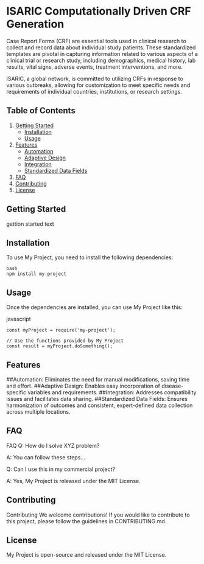# ISARIC Computationally Driven CRF Generation

Case Report Forms (CRF) are essential tools used in clinical research to collect and record data about individual study patients. These standardized templates are pivotal in capturing information related to various aspects of a clinical trial or research study, including demographics, medical history, lab results, vital signs, adverse events, treatment interventions, and more. 

ISARIC, a global network, is committed to utilizing CRFs in response to various outbreaks, allowing for customization to meet specific needs and requirements of individual countries, institutions, or research settings.

## Table of Contents

1. [Getting Started](#getting-started)
    - [Installation](#installation)
    - [Usage](#usage)
2. [Features](#features)
    - [Automation](#automation)
    - [Adaptive Design](#adaptive-design)
    - [Integration](#integration)
    - [Standardized Data Fields](#standardized-data-fields)	
3. [FAQ](#faq)
4. [Contributing](#contributing)
5. [License](#license)

## Getting Started

gettion started text

## Installation

To use My Project, you need to install the following dependencies:

```
bash
npm install my-project
```

## Usage
Once the dependencies are installed, you can use My Project like this:

javascript
```
const myProject = require('my-project');

// Use the functions provided by My Project
const result = myProject.doSomething();
```

## Features
##Automation:
Eliminates the need for manual modifications, saving time and effort.
##Adaptive Design:
Enables easy incorporation of disease-specific variables and requirements.
##Integration:
Addresses compatibility issues and facilitates data sharing.
##Standardized Data Fields:
Ensures harmonization of outcomes and consistent, expert-defined data collection across multiple locations.

## FAQ
FAQ
Q: How do I solve XYZ problem?

A: You can follow these steps...

Q: Can I use this in my commercial project?

A: Yes, My Project is released under the MIT License.

## Contributing
Contributing
We welcome contributions! If you would like to contribute to this project, please follow the guidelines in CONTRIBUTING.md.

## License
My Project is open-source and released under the MIT License.

